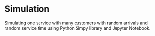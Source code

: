 # Simulation
Simulating one service with many customers with random arrivals and random service time using Python Simpy library and Jupyter Notebook.
